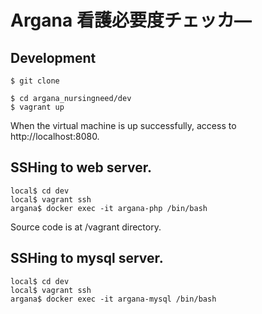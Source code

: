 # Argana 看護必要度チェッカ―

## Development

```
$ git clone

$ cd argana_nursingneed/dev
$ vagrant up
```

When the virtual machine is up successfully, access to http://localhost:8080.

## SSHing to web server.

```
local$ cd dev
local$ vagrant ssh
argana$ docker exec -it argana-php /bin/bash
```

Source code is at /vagrant directory.


## SSHing to mysql server.

```
local$ cd dev
local$ vagrant ssh
argana$ docker exec -it argana-mysql /bin/bash
```
